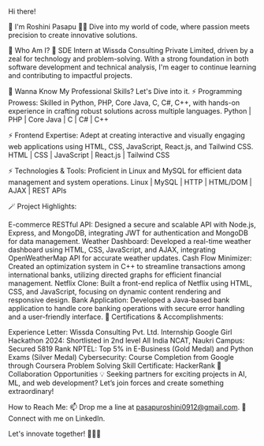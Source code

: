 Hi there!

👋 I'm Roshini Pasapu 🚀✨
Dive into my world of code, where passion meets precision to create innovative solutions.

🫣 Who Am I?
🚀 SDE Intern at Wissda Consulting Private Limited, driven by a zeal for technology and problem-solving. With a strong foundation in both software development and technical analysis, I'm eager to continue learning and contributing to impactful projects.

💼 Wanna Know My Professional Skills? Let's Dive into it.
⚡ Programming Prowess: Skilled in Python, PHP, Core Java, C, C#, C++, with hands-on experience in crafting robust solutions across multiple languages.
Python | PHP | Core Java | C | C# | C++

⚡ Frontend Expertise: Adept at creating interactive and visually engaging web applications using HTML, CSS, JavaScript, React.js, and Tailwind CSS.
HTML | CSS | JavaScript | React.js | Tailwind CSS

⚡ Technologies & Tools: Proficient in Linux and MySQL for efficient data management and system operations.
Linux | MySQL | HTTP | HTML/DOM | AJAX | REST APIs

🪄 Project Highlights:

E-commerce RESTful API: Designed a secure and scalable API with Node.js, Express, and MongoDB, integrating JWT for authentication and MongoDB for data management.
Weather Dashboard: Developed a real-time weather dashboard using HTML, CSS, JavaScript, and AJAX, integrating OpenWeatherMap API for accurate weather updates.
Cash Flow Minimizer: Created an optimization system in C++ to streamline transactions among international banks, utilizing directed graphs for efficient financial management.
Netflix Clone: Built a front-end replica of Netflix using HTML, CSS, and JavaScript, focusing on dynamic content rendering and responsive design.
Bank Application: Developed a Java-based bank application to handle core banking operations with secure error handling and a user-friendly interface.
📜 Certifications & Accomplishments:

Experience Letter: Wissda Consulting Pvt. Ltd. Internship
Google Girl Hackathon 2024: Shortlisted in 2nd level
All India NCAT, Naukri Campus: Secured 5819 Rank
NPTEL: Top 5% in E-Business (Gold Medal) and Python Exams (Silver Medal)
Cybersecurity: Course Completion from Google through Coursera
Problem Solving Skill Certificate: HackerRank
🤝 Collaboration Opportunities
💡 Seeking partners for exciting projects in AI, ML, and web development? Let’s join forces and create something extraordinary!

How to Reach Me:
📫 Drop me a line at pasapuroshini0912@gmail.com.
🔮 Connect with me on LinkedIn.

Let's innovate together! 🧙‍♂️✨

<!--
**pasapuroshini/pasapuroshini** is a ✨ _special_ ✨ repository because its `README.md` (this file) appears on your GitHub profile.

Here are some ideas to get you started:

- 🔭 I’m currently working on ...
- 🌱 I’m currently learning ...
- 👯 I’m looking to collaborate on ...
- 🤔 I’m looking for help with ...
- 💬 Ask me about ...
- 📫 How to reach me: ...
- 😄 Pronouns: ...
- ⚡ Fun fact: ...
-->
